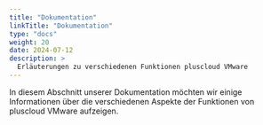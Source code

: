 ```yaml
---
title: "Dokumentation"
linkTitle: "Dokumentation"
type: "docs"
weight: 20
date: 2024-07-12
description: >
  Erläuterungen zu verschiedenen Funktionen pluscloud VMware
---
```


In diesem Abschnitt unserer Dokumentation möchten wir einige Informationen über die verschiedenen Aspekte der Funktionen von pluscloud VMware aufzeigen.
